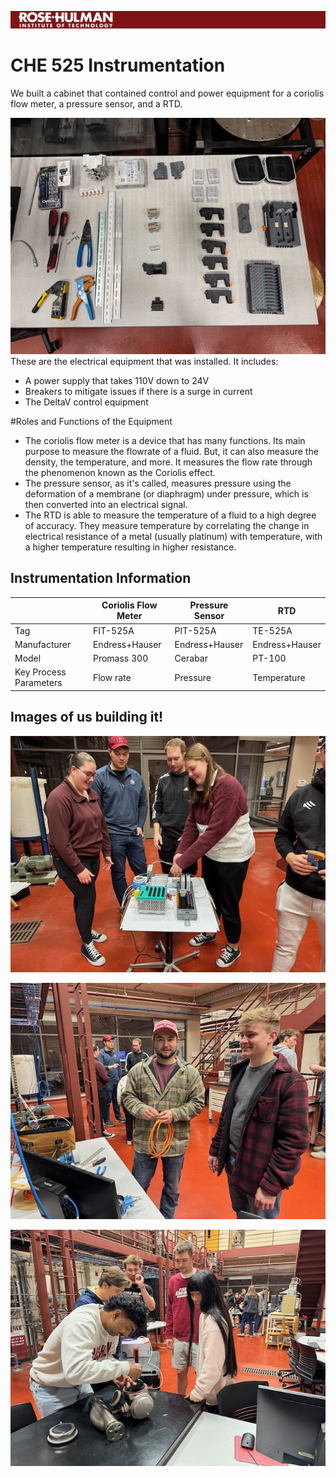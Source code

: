 ![RHIT wide logo](https://github.com/souriksaha02/che525instrumentation/blob/main/rhit-logo-wide.png?raw=true)
# CHE 525 Instrumentation

We built a cabinet that contained control and power equipment for a coriolis flow meter, a pressure sensor, and a RTD.

![](https://github.com/henthornlab/ProcessAnalytics/blob/master/2025-install/IMG_8216.jpeg?raw=true)
These are the electrical equipment that was installed. It includes:
* A power supply that takes 110V down to 24V
* Breakers to mitigate issues if there is a surge in current
* The DeltaV control equipment

#Roles and Functions of the Equipment

* The coriolis flow meter is a device that has many functions. Its main purpose to measure the flowrate of a fluid. But, it can also measure the density, the temperature, and more. It measures the flow rate through the phenomenon known as the Coriolis effect. 
* The pressure sensor, as it's called, measures pressure using the deformation of a membrane (or diaphragm) under pressure, which is then converted into an electrical signal. 
* The RTD is able to measure the temperature of a fluid to a high degree of accuracy. They measure temperature by correlating the change in electrical resistance of a metal (usually platinum) with temperature, with a higher temperature resulting in higher resistance. 

## Instrumentation Information

|  | Coriolis Flow Meter | Pressure Sensor | RTD |
|----------|----------|----------|----------|
| Tag   | FIT-525A   | PIT-525A   | TE-525A   |
| Manufacturer   | Endress+Hauser   | Endress+Hauser   | Endress+Hauser   |
| Model   | Promass 300   | Cerabar   | PT-100   |
| Key Process Parameters   | Flow rate   | Pressure   | Temperature   |

## Images of us building it!

![](https://github.com/henthornlab/ProcessAnalytics/blob/master/2025-install/IMG_8267.jpeg?raw=true)

![](https://github.com/henthornlab/ProcessAnalytics/blob/master/2025-install/IMG_8270.jpeg?raw=true)

![](https://github.com/henthornlab/ProcessAnalytics/blob/master/2025-install/IMG_8273.jpeg?raw=true)

